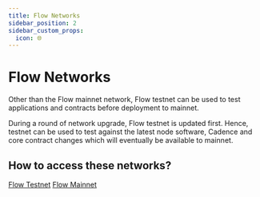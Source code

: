 ```yaml
---
title: Flow Networks
sidebar_position: 2
sidebar_custom_props:
  icon: 🌐
---
```


# Flow Networks

Other than the Flow mainnet network, Flow testnet can be used to test applications and contracts before deployment to mainnet.

During a round of network upgrade, Flow testnet is updated first. Hence, testnet can be used to test against the latest node software, Cadence and core contract changes which will eventually be available to mainnet.

## How to access these networks?

[Flow Testnet](./accessing-testnet.md)
[Flow Mainnet](./accessing-mainnet.md)
